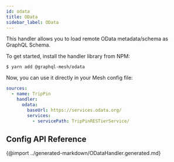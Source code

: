 ```yaml
---
id: odata
title: OData
sidebar_label: OData
---
```


This handler allows you to load remote OData metadata/schema as GraphQL Schema.

To get started, install the handler library from NPM:

```
$ yarn add @graphql-mesh/odata
```

Now, you can use it directly in your Mesh config file:

```yml
sources:
  - name: TripPin
    handler:
      odata:
        baseUrl: https://services.odata.org/
        services:
          - servicePath: TripPinRESTierService/
```

## Config API Reference

{@import ../generated-markdown/ODataHandler.generated.md}
